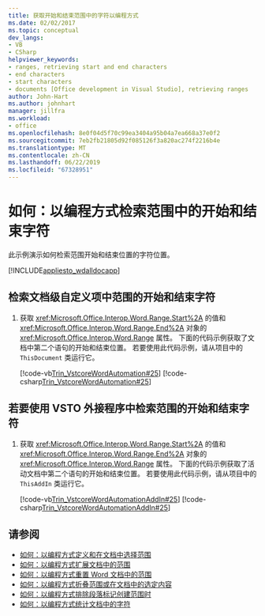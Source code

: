 ```yaml
---
title: 获取开始和结束范围中的字符以编程方式
ms.date: 02/02/2017
ms.topic: conceptual
dev_langs:
- VB
- CSharp
helpviewer_keywords:
- ranges, retrieving start and end characters
- end characters
- start characters
- documents [Office development in Visual Studio], retrieving ranges
author: John-Hart
ms.author: johnhart
manager: jillfra
ms.workload:
- office
ms.openlocfilehash: 8e0f04d5f70c99ea3404a95b04a7ea668a37e0f2
ms.sourcegitcommit: 7eb2fb21805d92f085126f3a820ac274f2216b4e
ms.translationtype: MT
ms.contentlocale: zh-CN
ms.lasthandoff: 06/22/2019
ms.locfileid: "67328951"
---
```

# <a name="how-to-programmatically-retrieve-start-and-end-characters-in-ranges"></a>如何：以编程方式检索范围中的开始和结束字符
  此示例演示如何检索范围开始和结束位置的字符位置。

 [!INCLUDE[appliesto_wdalldocapp](../vsto/includes/appliesto-wdalldocapp-md.md)]

## <a name="to-retrieve-start-and-end-characters-of-a-range-in-a-document-level-customization"></a>检索文档级自定义项中范围的开始和结束字符

1. 获取 <xref:Microsoft.Office.Interop.Word.Range.Start%2A> 的值和 <xref:Microsoft.Office.Interop.Word.Range.End%2A> 对象的 <xref:Microsoft.Office.Interop.Word.Range> 属性。 下面的代码示例获取了文档中第二个语句的开始和结束位置。 若要使用此代码示例，请从项目中的 `ThisDocument` 类运行它。

     [!code-vb[Trin_VstcoreWordAutomation#25](../vsto/codesnippet/VisualBasic/Trin_VstcoreWordAutomationVB/ThisDocument.vb#25)]
     [!code-csharp[Trin_VstcoreWordAutomation#25](../vsto/codesnippet/CSharp/Trin_VstcoreWordAutomationCS/ThisDocument.cs#25)]

## <a name="to-retrieve-start-and-end-characters-of-a-range-by-using-a-vsto-add-in"></a>若要使用 VSTO 外接程序中检索范围的开始和结束字符

1. 获取 <xref:Microsoft.Office.Interop.Word.Range.Start%2A> 的值和 <xref:Microsoft.Office.Interop.Word.Range.End%2A> 对象的 <xref:Microsoft.Office.Interop.Word.Range> 属性。 下面的代码示例获取了活动文档中第二个语句的开始和结束位置。 若要使用此代码示例，请从项目中的 `ThisAddIn` 类运行它。

     [!code-vb[Trin_VstcoreWordAutomationAddIn#25](../vsto/codesnippet/VisualBasic/Trin_VstcoreWordAutomationAddIn/ThisAddIn.vb#25)]
     [!code-csharp[Trin_VstcoreWordAutomationAddIn#25](../vsto/codesnippet/CSharp/Trin_VstcoreWordAutomationAddIn/ThisAddIn.cs#25)]

## <a name="see-also"></a>请参阅
- [如何：以编程方式定义和在文档中选择范围](../vsto/how-to-programmatically-define-and-select-ranges-in-documents.md)
- [如何：以编程方式扩展文档中的范围](../vsto/how-to-programmatically-extend-ranges-in-documents.md)
- [如何：以编程方式重置 Word 文档中的范围](../vsto/how-to-programmatically-reset-ranges-in-word-documents.md)
- [如何：以编程方式折叠范围或在文档中的选定内容](../vsto/how-to-programmatically-collapse-ranges-or-selections-in-documents.md)
- [如何：以编程方式排除段落标记创建范围时](../vsto/how-to-programmatically-exclude-paragraph-marks-when-creating-ranges.md)
- [如何：以编程方式统计文档中的字符](../vsto/how-to-programmatically-count-characters-in-documents.md)
